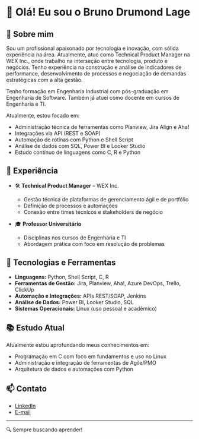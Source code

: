 # 👋 Olá! Eu sou o Bruno Drumond Lage

## 🚀 Sobre mim

Sou um profissional apaixonado por tecnologia e inovação, com sólida experiência na área. Atualmente, atuo como Technical Product Manager na WEX Inc., onde trabalho na interseção entre tecnologia, produto e negócios. Tenho experiência na construção e análise de indicadores de performance, desenvolvimento de processos e negociação de demandas estratégicas com a alta gestão.

Tenho formação em Engenharia Industrial com pós-graduação em Engenharia de Software. Também já atuei como docente em cursos de Engenharia e TI.

Atualmente, estou focado em:

- Administração técnica de ferramentas como Planview, Jira Align e Aha!
- Integrações via API (REST e SOAP)
- Automação de rotinas com Python e Shell Script
- Análise de dados com SQL, Power BI e Looker Studio
- Estudo contínuo de linguagens como C, R e Python

## 💼 Experiência

- 🛠 **Technical Product Manager** – WEX Inc.
  - Gestão técnica de plataformas de gerenciamento ágil e de portfólio
  - Definição de processos e automações
  - Conexão entre times técnicos e stakeholders de negócio

- 🎓 **Professor Universitário**
  - Disciplinas nos cursos de Engenharia e TI
  - Abordagem prática com foco em resolução de problemas

## 🧰 Tecnologias e Ferramentas

- **Linguagens:** Python, Shell Script, C, R
- **Ferramentas de Gestão:** Jira, Planview, Aha!, Azure DevOps, Trello, ClickUp
- **Automação e Integrações:** APIs REST/SOAP, Jenkins
- **Análise de Dados:** Power BI, Looker Studio, SQL
- **Sistemas Operacionais:** Linux (uso pessoal e acadêmico)

## 📚 Estudo Atual

Atualmente estou aprofundando meus conhecimentos em:

- Programação em C com foco em fundamentos e uso no Linux
- Administração e integração de ferramentas de Agile/PMO
- Arquitetura de dados e automações com Python

## 📫 Contato

- [LinkedIn](https://www.linkedin.com/in/bruno-drumond-lage-3b4733259/)
- [E-mail](mailto:bdrumondlage@gmail.com)


---

🔍 Sempre buscando aprender!
